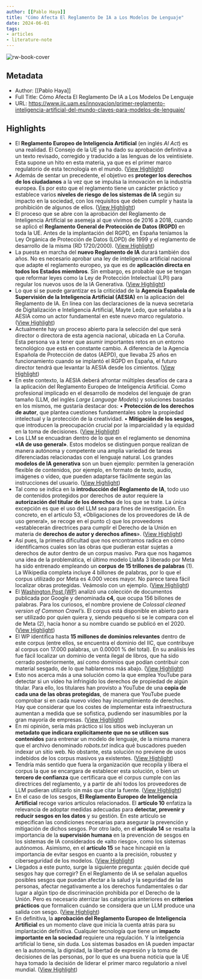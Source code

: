 ```yaml
---
author: [[Pablo Haya]]
title: "Cómo Afecta El Reglamento De IA a Los Modelos De Lenguaje"
date: 2024-06-01
tags: 
- articles
- literature-note
---
```

![rw-book-cover](http://www.iic.uam.es/wp-content/uploads/2024/05/reglamento-IA.jpg)

## Metadata
- Author: [[Pablo Haya]]
- Full Title: Cómo Afecta El Reglamento De IA a Los Modelos De Lenguaje
- URL: https://www.iic.uam.es/innovacion/primer-reglamento-inteligencia-artificial-del-mundo-claves-para-modelos-de-lenguaje/

## Highlights
- El **Reglamento Europeo de Inteligencia Artificial** (en inglés *AI Act*) es una realidad. El Consejo de la UE ya ha dado su aprobación definitiva a un texto revisado, corregido y traducido a las lenguas de los veintisiete. Esta supone un hito en esta materia, ya que es el primer marco regulatorio de esta tecnología en el mundo. ([View Highlight](https://read.readwise.io/read/01hz5hxcv5qmsmpxwj6jrg3mm5))
- Además de sentar un precedente, el objetivo es **proteger los derechos de los ciudadanos** a la vez que se impulsa la innovación en la industria europea. Es por esto que el reglamento tiene un carácter práctico y establece varios **niveles de riesgo** **de los sistemas de IA** según su impacto en la sociedad, con los requisitos que deben cumplir y hasta la prohibición de algunos de ellos. ([View Highlight](https://read.readwise.io/read/01hz5hxjzg3fk4vhv9kcw0amy2))
- El proceso que se abre con la aprobación del Reglamento de Inteligencia Artificial se asemeja al que vivimos de 2016 a 2018, cuando se aplicó el **Reglamento General de Protección de Datos (RGPD)** en toda la UE. Antes de la implantación del RGPD, en España teníamos la Ley Orgánica de Protección de Datos (LOPD) de 1999 y el reglamento de desarrollo de la misma (RD 1720/2000). ([View Highlight](https://read.readwise.io/read/01hz5hynw80bmf20cyww7ydx3b))
- La puesta en marcha del **nuevo Reglamento de IA** durará también dos años. No es necesario aprobar una ley de inteligencia artificial nacional que adapte el reglamento europeo, ya que es de **aplicación directa en todos los Estados miembros**. Sin embargo, es probable que se tengan que reformar leyes como la Ley de Protección Intelectual (LPI) para regular los nuevos usos de la IA Generativa. ([View Highlight](https://read.readwise.io/read/01hz5j4hvrqkv2wg688mg6zr1c))
- Lo que sí se puede garantizar es la criticidad de la **Agencia Española de Supervisión de la Inteligencia Artificial (AESIA)** en la aplicación del Reglamento de IA. En línea con las declaraciones de la nueva secretaria de Digitalización e Inteligencia Artificial, Mayte Ledo, que señalaba a la AESIA como un actor fundamental en este nuevo marco regulatorio. ([View Highlight](https://read.readwise.io/read/01hz5j4wefkmyspcwc1jnc9grs))
- Actualmente hay un proceso abierto para la selección del que será director o directora de esta agencia nacional, ubicada en La Coruña. Esta persona va a tener que asumir importantes retos en un entorno tecnológico que está en constante cambio. A diferencia de la Agencia Española de Protección de datos (AEPD), que llevaba 25 años en funcionamiento cuando se implantó el RGPD en España, el futuro director tendrá que levantar la AESIA desde los cimientos. ([View Highlight](https://read.readwise.io/read/01hz5j558rscbtvb52p9zgynaf))
- En este contexto, la AESIA deberá afrontar múltiples desafíos de cara a la aplicación del Reglamento Europeo de Inteligencia Artificial. Como profesional implicado en el desarrollo de modelos del lenguaje de gran tamaño (LLM, del inglés *Large Language Mode*ls) y soluciones basadas en los mismos, me gustaría destacar dos:
  • **Protección de los derechos de autor**, que plantea cuestiones fundamentales sobre la propiedad intelectual y la protección de la creatividad.
  • **Mitigación de los sesgos,** que introducen la preocupación crucial por la imparcialidad y la equidad en la toma de decisiones. ([View Highlight](https://read.readwise.io/read/01hz5j5fqphjf7wqy8z2qewfx5))
- Los LLM se encuadran dentro de lo que en el reglamento se denomina **«IA de uso general»**. Estos modelos se distinguen porque realizan de manera autónoma y competente una amplia variedad de tareas diferenciadas relacionadas con el lenguaje natural. Los grandes **modelos de IA generativa** son un buen ejemplo: permiten la generación flexible de contenidos, por ejemplo, en formato de texto, audio, imágenes o vídeo, que pueden adaptarse fácilmente según las instrucciones del usuario. ([View Highlight](https://read.readwise.io/read/01hz5j5xayzrt7w1r12qr5v39b))
- Tal como se indica en la **introducción del Reglamento de IA**, todo uso de contenidos protegidos por derechos de autor requiere la **autorización del titular de los derechos** de los que se trate. La única excepción es que el uso del LLM sea para fines de investigación. En concreto, en el artículo 53, «Obligaciones de los proveedores de IA de uso general», se recoge en el punto c) que los proveedores «establecerán directrices para cumplir el Derecho de la Unión en materia de **derechos de autor y derechos afines**». ([View Highlight](https://read.readwise.io/read/01hz5j6d22pr437wa7an3dxk5a))
- Así pues, la primera dificultad que nos encontramos radica en cómo identificamos cuales son las obras que pudieran estar sujetas a derechos de autor dentro de un corpus masivo. Para que nos hagamos una idea de la problemática, el último modelo LlaMa 3 liberado por Meta ha sido entrenado empleando un **corpus** **de 15 trillones de palabras** (1). La Wikipedia completa incluye 4 billones de palabras, por lo que el corpus utilizado por Meta es 4.000 veces mayor. No parece tarea fácil localizar obras protegidas. Veámoslo con un ejemplo. ([View Highlight](https://read.readwise.io/read/01hz5j6mdrchhqhv96cgppjg0r))
- El [Washington Post (WP)](https://www.washingtonpost.com/technology/interactive/2023/ai-chatbot-learning/) analizó una colección de documentos publicada por Google y denominada **c4,** que ocupa 156 billones de palabras. Para los curiosos, el nombre proviene de *Colossal cleaned version of Common Crawl’s*. El corpus está disponible en abierto para ser utilizado por quien quiera y, siendo pequeño si se le compara con el de Meta (2), hacía honor a su nombre cuando se publicó en el 2020. ([View Highlight](https://read.readwise.io/read/01hz5j729rjkwvney6bwbtjhf8))
- El WP identifica hasta **15 millones de dominios relevantes** dentro de este corpus (entre ellos, se encuentra el dominio del IIC, que contribuye al corpus con 17.000 palabras, un 0.00001 % del total). En su análisis les fue fácil localizar un dominio de venta ilegal de libros, que ha sido cerrado posteriormente, así como dominios que podían contribuir con material sesgado, de lo que hablaremos más abajo. ([View Highlight](https://read.readwise.io/read/01hz5j7nxpqnxvwynxz2fvpnk1))
- Esto nos acerca más a una solución como la que emplea YouTube para detectar si un vídeo ha infringido los derechos de propiedad de algún titular. Para ello, los titulares han provisto a YouTube de una **copia de cada una de las obras protegidas**, de manera que YouTube puede comprobar si en cada nuevo vídeo hay incumplimiento de derechos. Hay que considerar que los costes de implementar esta infraestructura aumentan a medida que se sofistica, pudiendo ser inasumibles por la gran mayoría de empresas. ([View Highlight](https://read.readwise.io/read/01hz5j89rzfz38znw378xafdce))
- En mi opinión, sería más práctico si los sitios web incluyeran un **metadato que indicara explícitamente que no se utilicen sus contenidos** para entrenar un modelo de lenguaje, de la misma manera que el archivo denominado *robots.txt* indica qué buscadores pueden indexar un sitio web. No obstante, esta solución no previene de usos indebidos de los corpus masivos ya existentes. ([View Highlight](https://read.readwise.io/read/01hz5j8jkw3fnxtcpqzczfy381))
- Tendría más sentido que fuera la organización que recopila y libera el corpus la que se encargara de establecer esta solución, o bien un **tercero de confianza** que certificara que el corpus cumple con las directrices del reglamento, y a partir de ahí todos los proveedores de LLM pudieran utilizarlo sin más que citar la fuente. ([View Highlight](https://read.readwise.io/read/01hz5j966rwar9sp4cdnxtm0d5))
- En el caso de los sesgos, **El Reglamento Europeo de Inteligencia Artificial** recoge varios artículos relacionados. El **artículo 10** enfatiza la relevancia de adoptar medidas adecuadas para **detectar, prevenir y reducir sesgos en los datos** y su gestión. En este artículo se especifican las condiciones necesarias para asegurar la prevención y mitigación de dichos sesgos. Por otro lado, en el **artículo 14** se resalta la importancia de la **supervisión humana** en la prevención de sesgos en los sistemas de IA considerados de «alto riesgo», como los sistemas autónomos. Asimismo, en el **artículo 15** se hace hincapié en la importancia de evitar sesgos en cuanto a la precisión, robustez y ciberseguridad de los modelos. ([View Highlight](https://read.readwise.io/read/01hz5j9ez6dk4g081c6nwfgb34))
- Llegados a este punto, surge la siguiente pregunta: ¿quién decide qué sesgos hay que corregir? En el Reglamento de IA se señalan aquellos posibles sesgos que puedan afectar a la salud y la seguridad de las personas, afectar negativamente a los derechos fundamentales o dar lugar a algún tipo de discriminación prohibida por el Derecho de la Unión. Pero es necesario aterrizar las categorías anteriores en **criterios prácticos** que formalicen cuándo se considera que un LLM produce una salida con sesgo. ([View Highlight](https://read.readwise.io/read/01hz5jcx12wb6nr4x5wtrybr28))
- En definitiva, la **aprobación del Reglamento Europeo de Inteligencia Artificial** es un momento clave que inicia la cuenta atrás para su implantación definitiva. Cualquier tecnología que tiene un **impacto importante en la sociedad** requiere una regulación. Y la inteligencia artificial lo tiene, sin duda. Los sistemas basados en IA pueden impactar en la autonomía, la dignidad, la libertad de expresión y la toma de decisiones de las personas, por lo que es una buena noticia que la UE haya tomado la decisión de liderar el primer marco regulatorio a nivel mundial. ([View Highlight](https://read.readwise.io/read/01hz5jd93s84vzr1am3jdxwrx0))
